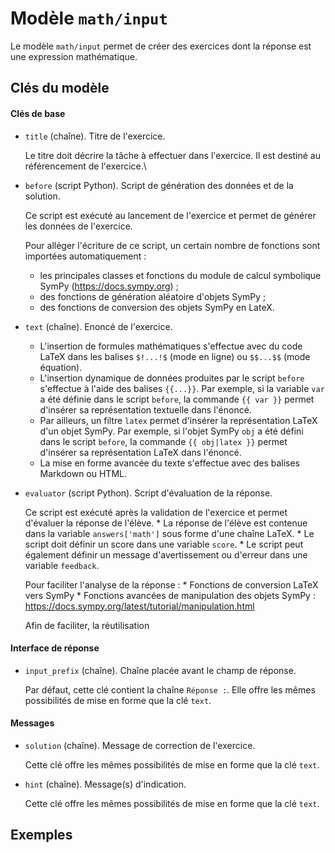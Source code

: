 # Modèle `math/input`

Le modèle `math/input` permet de créer des exercices dont la réponse est une expression mathématique.


## Clés du modèle

#### Clés de base
* `title` (chaîne). Titre de l'exercice.

    Le titre doit décrire la tâche à effectuer dans l'exercice. Il est destiné au référencement de l'exercice.\

* `before` (script Python). Script de génération des données et de la solution.

    Ce script est exécuté au lancement de l'exercice et permet de générer les données de l'exercice. 
    
    Pour alléger l'écriture de ce script, un certain nombre de fonctions sont importées automatiquement :
    * les principales classes et fonctions du module de calcul symbolique SymPy (https://docs.sympy.org) ;
    * des fonctions de génération aléatoire d'objets SymPy ;
    * des fonctions de conversion des objets SymPy en LateX.

* `text` (chaîne). Enoncé de l'exercice. 
    * L'insertion de formules mathématiques s'effectue avec du code LaTeX dans les balises `$!...!$` (mode en ligne) ou `$$...$$` (mode équation).
    * L'insertion dynamique de données produites par le script `before` s'effectue à l'aide des balises `{{...}}`. Par exemple, si la variable `var` a été définie dans le script `before`, la commande `{{ var }}` permet d'insérer sa représentation textuelle dans l'énoncé.
    * Par ailleurs, un filtre `latex` permet d'insérer la représentation LaTeX d'un objet SymPy. Par exemple, si l'objet SymPy `obj` a été défini dans le script `before`, la commande `{{ obj|latex }}` permet d'insérer sa représentation LaTeX dans l'énoncé.
    * La mise en forme avancée du texte s'effectue avec des balises Markdown ou HTML.


* `evaluator` (script Python). Script d'évaluation de la réponse.

    Ce script est exécuté après la validation de l'exercice et permet d'évaluer la réponse de l'élève.
        * La réponse de l'élève est contenue dans la variable `answers['math']` sous forme d'une chaîne LaTeX.
        * Le script doit définir un score dans une variable `score`.
        * Le script peut également définir un message d'avertissement ou d'erreur dans une variable `feedback`.

    Pour faciliter l'analyse de la réponse :
        * Fonctions de conversion LaTeX vers SymPy
        * Fonctions avancées de manipulation des objets SymPy : https://docs.sympy.org/latest/tutorial/manipulation.html

    Afin de faciliter, la réutilisation


#### Interface de réponse
* `input_prefix` (chaîne). Chaîne placée avant le champ de réponse. 

    Par défaut, cette clé contient la chaîne `Réponse :`. Elle offre les mêmes possibilités de mise en forme que la clé `text`.

#### Messages
* `solution` (chaîne). Message de correction de l'exercice.

    Cette clé offre les mêmes possibilités de mise en forme que la clé `text`.

* `hint` (chaîne). Message(s) d'indication.

    Cette clé offre les mêmes possibilités de mise en forme que la clé `text`.

## Exemples
